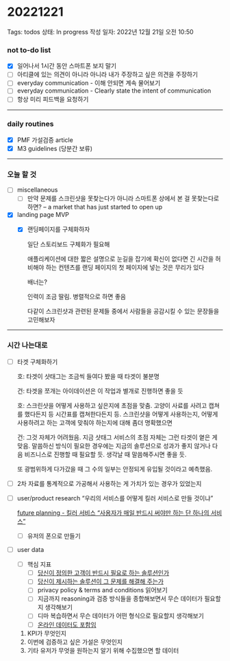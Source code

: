 # 20221221

Tags: todos
상태: In progress
작성 일자: 2022년 12월 21일 오전 10:50

### not to-do list

- [x]  일어나서 1시간 동안 스마트폰 보지 말기
- [ ]  아티클에 있는 의견이 아니라 아니라 내가 주장하고 싶은 의견을 주장하기
- [ ]  everyday communication - 이해 안되면 계속 물어보기
- [ ]  everyday communication - Clearly state the intent of communication
- [ ]  항상 미리 피드백을 요청하기

---

### daily routines

- [x]  PMF 가설검증 article
- [x]  M3 guidelines (당분간 보류)

---

### 오늘 할 것

- [ ]  miscellaneous
    - [ ]  만약 문제를 스크린샷을 못찾는다가 아니라 스마트폰 상에서 본 걸 못찾는다로 하면?
    – a market that has just started to open up
- [x]  landing page MVP
    - [x]  랜딩페이지를 구체화하자
        
        
        일단 스토리보드 구체화가 필요해
        
        애플리케이션에 대한 짧은 설명으로 눈길을 잡기에 확신이 없다면 긴 시간을 허비해야 하는 컨텐츠를 랜딩 페이지의 첫 페이지에 넣는 것은 무리가 있다
        
        배너는?
        
        인력이 조금 딸림. 병렬적으로 하면 좋음
        
        다같이 스크린샷과 관련된 문제들 중에서 사람들을 공감시킬 수 있는 문장들을 고민해보자
        

---

### 시간 나는대로

- [ ]  타겟 구체화하기
    
    
    호: 타겟이 샷태그는 조금씩 들여다 봤을 때 타겟이 불분명
    
    건: 타겟을 쪼개는 아이데이션은 이 작업과 별개로 진행하면 좋을 듯
    
    호: 스크린샷을 어떻게 사용하고 싶은지에 초점을 맞춤. 고양이 사료를 사려고 캡쳐를 했다든지 등 시간표를 캡쳐한다든지 등. 스크린샷을 어떻게 사용하는지, 어떻게 사용하려고 하는 고객에 맞춰야 하는지에 대해 좀더 명확했으면
    
    건: 그것 자체가 어려웠음. 지금 샷태그 서비스의 초점 자체는 그런 타겟이 옅은 게 맞음. 말씀하신 방식이 필요한 경우에는 지금의 솔루션으로 성과가 좋지 않거나 다음 비즈니스로 진행할 때 필요할 듯. 생각날 때 말씀해주시면 좋을 듯. 
    
    또 광범위하게 다가갔을 때 그 수의 일부는 안정되게 유입될 것이라고 예측했음.
    
- [ ]  2차 자료를 통계적으로 가공해서 사용하는 게 가치가 있는 경우가 있었는지
- [ ]  user/product research “우리의 서비스를 어떻게 킬러 서비스로 만들 것이냐”
    
    [future planning - 킬러 서비스 “사용자가 매일 반드시 써야만 하는 단 하나의 서비스”](%F0%9F%91%A8%E2%80%8D%F0%9F%92%BBuse%20case%20research%20b9e3423e540c4656902d2bd9efb23bc9.md)
    
    - [ ]  유저의 폰으로 만들기
- [ ]  user data
    - [ ]  핵심 지표
        - [ ]  [당신이 정의한 고객이 반드시 필요로 하는 솔루션인가](%E1%84%85%E1%85%B5%E1%86%AB%E1%84%89%E1%85%B3%E1%84%90%E1%85%A1%E1%84%90%E1%85%B3%E1%84%8B%E1%85%A5%E1%86%B8%20%E1%84%8B%E1%85%B5%E1%84%92%E1%85%A2%E1%84%8B%E1%85%AA%20Case%20Study%2031b47ccd901a441289f29db771f4e143.md)
        - [ ]  [당신이 제시하는 솔루션이 그 문제를 해결해 주는가](%E1%84%85%E1%85%B5%E1%86%AB%E1%84%89%E1%85%B3%E1%84%90%E1%85%A1%E1%84%90%E1%85%B3%E1%84%8B%E1%85%A5%E1%86%B8%20%E1%84%8B%E1%85%B5%E1%84%92%E1%85%A2%E1%84%8B%E1%85%AA%20Case%20Study%2031b47ccd901a441289f29db771f4e143.md)
        - [ ]  privacy policy & terms and conditions 읽어보기
        - [ ]  지금까지 reasoning과 검증 방식들을 종합해보면서 무슨 데이터가 필요할지 생각해보기
        - [ ]  디마 복습하면서 무슨 데이터가 어떤 형식으로 필요할지 생각해보기
        - [ ]  [온라인 데이터도 포함임](User%20data%20logging%E2%9C%85%209410783b40ea4c7ea4992af596f67f93.md)
    1. KPI가 무엇인지
    2. 이번에 검증하고 싶은 가설은 무엇인지
    3. 기타 유저가 무엇을 원하는지 알기 위해 수집했으면 할 데이터